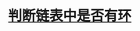 # [判断链表中是否有环](https://www.nowcoder.com/practice/650474f313294468a4ded3ce0f7898b9?tpId=188&tqId=38282&rp=1&ru=%2Factivity%2Foj&qru=%2Fta%2Fjob-code-high-week%2Fquestion-ranking&tab=answerKey)
